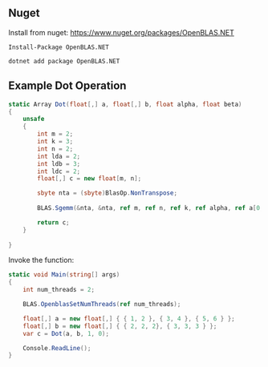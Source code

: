 ## Nuget

Install from nuget: https://www.nuget.org/packages/OpenBLAS.NET

```
Install-Package OpenBLAS.NET
```

```
dotnet add package OpenBLAS.NET
```

## Example Dot Operation

```csharp
static Array Dot(float[,] a, float[,] b, float alpha, float beta)
{
    unsafe
    {
        int m = 2;
        int k = 3;
        int n = 2;
        int lda = 2;
        int ldb = 3;
        int ldc = 2;
        float[,] c = new float[m, n];

        sbyte nta = (sbyte)BlasOp.NonTranspose;
        
        BLAS.Sgemm(&nta, &nta, ref m, ref n, ref k, ref alpha, ref a[0, 0], ref lda, ref b[0, 0], ref ldb, ref beta, ref c[0, 0], ref ldc);

        return c;
    }
    
}
```

Invoke the function:

```csharp
static void Main(string[] args)
{
    int num_threads = 2;

    BLAS.OpenblasSetNumThreads(ref num_threads);

    float[,] a = new float[,] { { 1, 2 }, { 3, 4 }, { 5, 6 } };
    float[,] b = new float[,] { { 2, 2, 2}, { 3, 3, 3 } };
    var c = Dot(a, b, 1, 0);

    Console.ReadLine();
}
```


